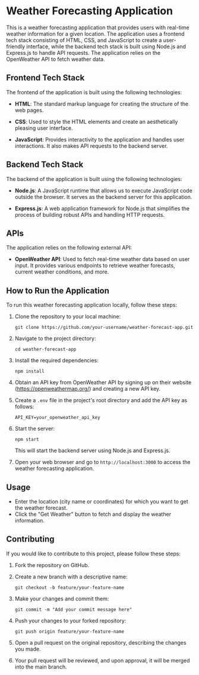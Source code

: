 # Weather Forecasting Application

This is a weather forecasting application that provides users with real-time weather information for a given location. The application uses a frontend tech stack consisting of HTML, CSS, and JavaScript to create a user-friendly interface, while the backend tech stack is built using Node.js and Express.js to handle API requests. The application relies on the OpenWeather API to fetch weather data.

## Frontend Tech Stack

The frontend of the application is built using the following technologies:

- **HTML**: The standard markup language for creating the structure of the web pages.

- **CSS**: Used to style the HTML elements and create an aesthetically pleasing user interface.

- **JavaScript**: Provides interactivity to the application and handles user interactions. It also makes API requests to the backend server.

## Backend Tech Stack

The backend of the application is built using the following technologies:

- **Node.js**: A JavaScript runtime that allows us to execute JavaScript code outside the browser. It serves as the backend server for this application.

- **Express.js**: A web application framework for Node.js that simplifies the process of building robust APIs and handling HTTP requests.

## APIs

The application relies on the following external API:

- **OpenWeather API**: Used to fetch real-time weather data based on user input. It provides various endpoints to retrieve weather forecasts, current weather conditions, and more.

## How to Run the Application

To run this weather forecasting application locally, follow these steps:

1. Clone the repository to your local machine:

   ```
   git clone https://github.com/your-username/weather-forecast-app.git
   ```

2. Navigate to the project directory:

   ```
   cd weather-forecast-app
   ```

3. Install the required dependencies:

   ```
   npm install
   ```

4. Obtain an API key from OpenWeather API by signing up on their website (https://openweathermap.org/) and creating a new API key.

5. Create a `.env` file in the project's root directory and add the API key as follows:

   ```
   API_KEY=your_openweather_api_key
   ```

6. Start the server:

   ```
   npm start
   ```

   This will start the backend server using Node.js and Express.js.

7. Open your web browser and go to `http://localhost:3000` to access the weather forecasting application.

## Usage

- Enter the location (city name or coordinates) for which you want to get the weather forecast.
- Click the "Get Weather" button to fetch and display the weather information.

## Contributing

If you would like to contribute to this project, please follow these steps:

1. Fork the repository on GitHub.

2. Create a new branch with a descriptive name:

   ```
   git checkout -b feature/your-feature-name
   ```

3. Make your changes and commit them:

   ```
   git commit -m "Add your commit message here"
   ```

4. Push your changes to your forked repository:

   ```
   git push origin feature/your-feature-name
   ```

5. Open a pull request on the original repository, describing the changes you made.

6. Your pull request will be reviewed, and upon approval, it will be merged into the main branch.

